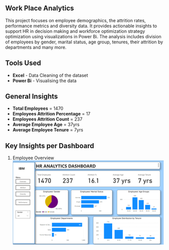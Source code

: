 ## Work Place Analytics
This project focuses on employee demographics, the attrition rates, performance metrics and diversity data. It provides actionable insights to support HR in decision making and workforce optimization strategy optimization using visualizations in Power Bi.
The analysis includes division of employees by gender, marital status, age group, tenures, their attrition by departments and many more.
## Tools Used
- **Excel** - Data Cleaning of the dataset
- **Power Bi** - Visualising the data
## General Insights
- **Total Employees** = 1470
- **Employees Attrition Percentage** = 17
- **Employees Attrition Count** = 237
- **Average Employee Age** = 37yrs
- **Average Employee Tenure** = 7yrs
## Key Insights per Dashboard
1. Employee Overview
![Hr Dashboard Overview](Images/Overview.png)
